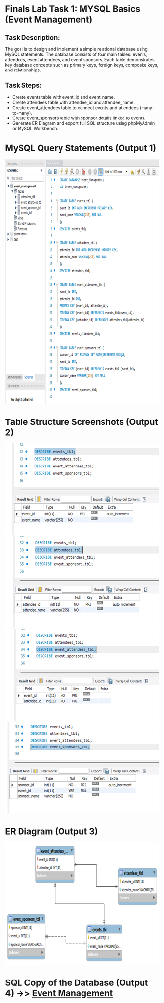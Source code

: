 # Finals Lab Task 1: MYSQL Basics (Event Management)

## Task Description:
The goal is to design and implement a simple relational database using MySQL statements. The database consists of four main tables: events, attendees, event attendees, and event sponsors. Each table demonstrates key database concepts such as primary keys, foreign keys, composite keys, and relationships.

## Task Steps:
- Create events table with event_id and event_name.
- Create attendees table with attendee_id and attendee_name.
- Create event_attendees table to connect events and attendees (many-to-many).
- Create event_sponsors table with sponsor details linked to events.
- Generate ER Diagram and export full SQL structure using phpMyAdmin or MySQL Workbench.

# MySQL Query Statements (Output 1)
<img src="files/SQL%20commands.png" alt="Alt Text" width="1000" height="800">

# Table Structure Screenshots (Output 2)
<img src="files/events.png" alt="Alt Text" width="600" height="300">
<img src="files/attendees.png" alt="Alt Text" width="600" height="300">
<img src="files/event_attendees.png" alt="Alt Text" width="600" height="300">
<img src="files/event_sponsors.png" alt="Alt Text" width="600" height="300">

# ER Diagram (Output 3)
<img src="files/ER_Diagram.png" alt="Alt Text" width="800" height="400">

# SQL Copy of the Database (Output 4) ->> [Event Management](https://github.com/bangshiki/EDM-Portfolio/blob/09a1318eff4aefbe153213bf757f113d13d1b18c/Final%20Task%201/files/Event_Management.sql)
